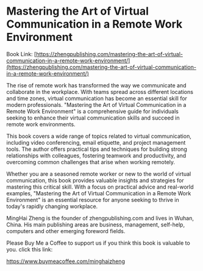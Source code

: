 # Mastering the Art of Virtual Communication in a Remote Work Environment

Book Link: [https://zhengpublishing.com/mastering-the-art-of-virtual-communication-in-a-remote-work-environment/](https://zhengpublishing.com/mastering-the-art-of-virtual-communication-in-a-remote-work-environment/)

The rise of remote work has transformed the way we communicate and collaborate in the workplace. With teams spread across different locations and time zones, virtual communication has become an essential skill for modern professionals. "Mastering the Art of Virtual Communication in a Remote Work Environment" is a comprehensive guide for individuals seeking to enhance their virtual communication skills and succeed in remote work environments.

This book covers a wide range of topics related to virtual communication, including video conferencing, email etiquette, and project management tools. The author offers practical tips and techniques for building strong relationships with colleagues, fostering teamwork and productivity, and overcoming common challenges that arise when working remotely.

Whether you are a seasoned remote worker or new to the world of virtual communication, this book provides valuable insights and strategies for mastering this critical skill. With a focus on practical advice and real-world examples, "Mastering the Art of Virtual Communication in a Remote Work Environment" is an essential resource for anyone seeking to thrive in today's rapidly changing workplace.

MingHai Zheng is the founder of zhengpublishing.com and lives in Wuhan, China. His main publishing areas are business, management, self-help, computers and other emerging foreword fields.

Please Buy Me a Coffee to support us if you think this book is valuable to you. click this link:

https://www.buymeacoffee.com/minghaizheng
